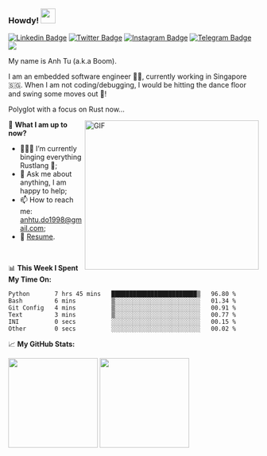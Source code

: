 ### Howdy! <img src="https://raw.githubusercontent.com/MartinHeinz/MartinHeinz/master/wave.gif" width="30px">
[![Linkedin Badge](https://img.shields.io/badge/-LinkedIn-0e76a8?style=flat-square&logo=Linkedin&logoColor=white)](https://www.linkedin.com/in/anhtudo1998/)
[![Twitter Badge](https://img.shields.io/badge/-Twitter-00acee?style=flat-square&logo=Twitter&logoColor=white)](https://twitter.com/V0mitB00m98)
[![Instagram Badge](https://img.shields.io/badge/-Instagram-e4405f?style=flat-square&logo=Instagram&logoColor=white)](https://instagram.com/boomdo_it_since98/)
[![Telegram Badge](https://img.shields.io/badge/-Telegram-0088cc?style=flat-square&logo=Telegram&logoColor=white)](https://t.me/boomdo98)
![](https://visitor-badge.glitch.me/badge?page_id=AnhTuDo1998.AnhTuDo1998)
<!--[![Website Badge](https://img.shields.io/badge/Website-3b5998?style=flat-square&logo=google-chrome&logoColor=white)]() -->
<!--[![Medium Badge](https://img.shields.io/badge/medium-%2312100E.svg?&style=for-square&logo=medium&logoColor=white)](https://gapur-kassym.medium.com/)-->
My name is Anh Tu (a.k.a Boom).

I am an embedded software engineer :man_technologist:, currently working in Singapore :singapore:. When I am not coding/debugging, I would be hitting the dance floor and swing some moves out :man_dancing:!

Polyglot with a focus on Rust now...

<img align="right" alt="GIF" src="https://c.tenor.com/DBqjevyA2o4AAAAd/bongo-cat-codes.gif" width="350" height="300"/>

:pushpin: **What I am up to now?**

- 👨🏻‍💻 I’m currently binging everything Rustlang 🦀;
- 💬 Ask me about anything, I am happy to help;
- 📫 How to reach me: anhtu.do1998@gmail.com;
- 📝 [Resume](https://codieboomboom.github.io/).

</br>

📊 **This Week I Spent My Time On:**
<!--START_SECTION:waka-->

```text
Python       7 hrs 45 mins   ████████████████████████▒   96.80 %
Bash         6 mins          ▒░░░░░░░░░░░░░░░░░░░░░░░░   01.34 %
Git Config   4 mins          ▒░░░░░░░░░░░░░░░░░░░░░░░░   00.91 %
Text         3 mins          ▒░░░░░░░░░░░░░░░░░░░░░░░░   00.77 %
INI          0 secs          ░░░░░░░░░░░░░░░░░░░░░░░░░   00.15 %
Other        0 secs          ░░░░░░░░░░░░░░░░░░░░░░░░░   00.02 %
```

<!--END_SECTION:waka-->

📈 **My GitHub Stats:**

<p>
<img height="180em" src="https://github-readme-stats.vercel.app/api?username=codieboomboom&show_icons=true&hide_border=true&&count_private=true&include_all_commits=true&theme=dracula" />
<img height="180em" src="https://github-readme-stats.vercel.app/api/top-langs/?username=codieboomboom&hide=java,batchfile,TSQL,jupyter%20notebook,c,c%2B%2B&show_icons=true&hide_border=true&layout=compact&langs_count=5&theme=dracula"/>  
</p>
